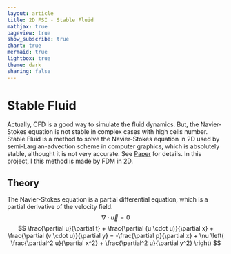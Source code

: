 ```yaml
---
layout: article
title: 2D FSI - Stable Fluid
mathjax: true
pageview: true
show_subscribe: true
chart: true
mermaid: true
lightbox: true
theme: dark
sharing: false
---
```


# Stable Fluid

Actually, CFD is a good way to simulate the fluid dynamics.
But, the Navier-Stokes equation is not stable in complex cases with high cells number.
Stable Fluid is a method to solve the Navier-Stokes equation in 2D used by semi-Largian-advection scheme in computer graphics, which is absolutely stable, althought it is not very accurate.
See [Paper](https://kitian616.github.io/jekyll-TeXt-theme/samples.html#page-layout) for details.
In this project, I this method is made by FDM in 2D.

##  Theory

The Navier-Stokes equation is a partial differential equation, which is a partial derivative of the velocity field.
$$ \nabla \cdot \vec{u} = 0 $$
$$ \frac{\partial u}{\partial t} + \frac{\partial (u \cdot u)}{\partial x} + \frac{\partial (v \cdot u)}{\partial y} = -\frac{\partial p}{\partial x} + \nu \left( \frac{\partial^2 u}{\partial x^2} + \frac{\partial^2 u}{\partial y^2} \right) $$
